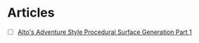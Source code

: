# Articles

- [ ] [Alto's Adventure Style Procedural Surface Generation Part 1](https://www.bitshiftprogrammer.com/2018/01/altos-adventure-style-procedural.html)